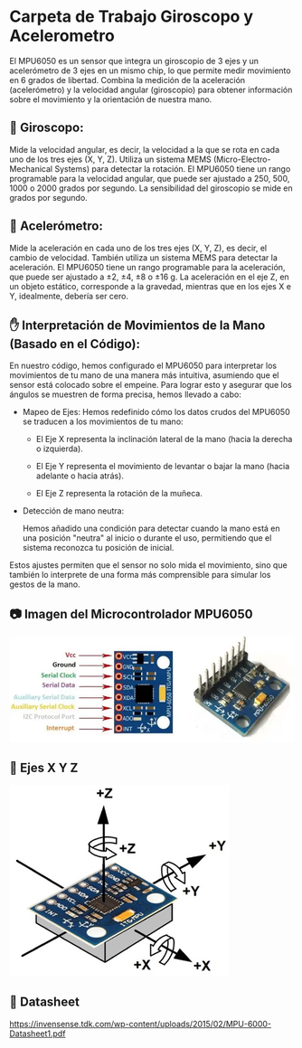 # Carpeta de Trabajo Giroscopo y Acelerometro

El MPU6050 es un sensor que integra un giroscopio de 3 ejes y un acelerómetro de 3 ejes en un mismo chip, lo que permite medir movimiento en 6 grados de libertad. Combina la medición de la aceleración (acelerómetro) y la velocidad angular (giroscopio) para obtener información sobre el movimiento y la orientación de nuestra mano.

## 🧭 Giroscopo:

Mide la velocidad angular, es decir, la velocidad a la que se rota en cada uno de los tres ejes (X, Y, Z). Utiliza un sistema MEMS (Micro-Electro-Mechanical Systems) para detectar la rotación. El MPU6050 tiene un rango programable para la velocidad angular, que puede ser ajustado a 250, 500, 1000 o 2000 grados por segundo. La sensibilidad del giroscopio se mide en grados por segundo.

## 🧭 Acelerómetro:

Mide la aceleración en cada uno de los tres ejes (X, Y, Z), es decir, el cambio de velocidad. También utiliza un sistema MEMS para detectar la aceleración. El MPU6050 tiene un rango programable para la aceleración, que puede ser ajustado a ±2, ±4, ±8 o ±16 g. La aceleración en el eje Z, en un objeto estático, corresponde a la gravedad, mientras que en los ejes X e Y, idealmente, debería ser cero.

## ✋ Interpretación de Movimientos de la Mano (Basado en el Código):

En nuestro código, hemos configurado el MPU6050 para interpretar los movimientos de tu mano de una manera más intuitiva, asumiendo que el sensor está colocado sobre el empeine. Para lograr esto y asegurar que los ángulos se muestren de forma precisa, hemos llevado a cabo:

- Mapeo de Ejes: Hemos redefinido cómo los datos crudos del MPU6050 se traducen a los movimientos de tu mano:

    - El Eje X representa la inclinación lateral de la mano (hacia la derecha o izquierda).

    - El Eje Y representa el movimiento de levantar o bajar la mano (hacia adelante o hacia atrás).

    - El Eje Z representa la rotación de la muñeca.

- Detección de mano neutra: 

    Hemos añadido una condición para detectar cuando la mano está en una posición "neutra" al inicio o durante el uso, permitiendo que el sistema reconozca tu posición de inicial.

Estos ajustes permiten que el sensor no solo mida el movimiento, sino que también lo interprete de una forma más comprensible para simular los gestos de la mano.

## 📷 Imagen del Microcontrolador MPU6050 

![](img/mpu6050.jpg)

## 🧭 Ejes X Y Z

![](img/ejes_mpu6050.jpg)

## 🔗 Datasheet

https://invensense.tdk.com/wp-content/uploads/2015/02/MPU-6000-Datasheet1.pdf
